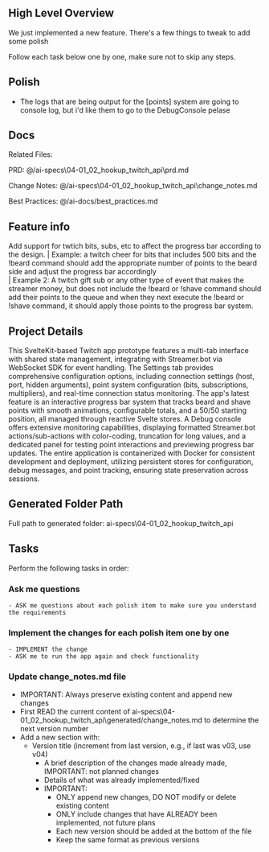## High Level Overview
 We just implemented a new feature. There's a few things to tweak to add some polish

  Follow each task below one by one, make sure not to skip any steps.

## Polish

- The logs that are being output for the [points] system are going to console log, but i'd like them to go to the DebugConsole pelase

## Docs

Related Files: 

PRD: @/ai-specs\04-01_02_hookup_twitch_api\prd.md

Change Notes: @/ai-specs\04-01_02_hookup_twitch_api\change_notes.md

Best Practices: @/ai-docs/best_practices.md 

## Feature info

Add support for twtich bits, subs, etc to affect the progress bar according to the design.
| Example: a twitch cheer for bits that includes 500 bits and the !beard command should add the appropriate number of points to the beard side and adjust the progress bar accordingly   
| Example 2: A twitch gift sub or any other type of event that makes the streamer money, but does not include the !beard or !shave command should add their points to the queue and when 
 they next execute the !beard or !shave command, it should apply those points to the progress bar system.

 
## Project Details

This SvelteKit-based Twitch app prototype features a multi-tab interface with shared state management, integrating with Streamer.bot via WebSocket SDK for event handling. The Settings tab provides comprehensive configuration options, including connection settings (host, port, hidden arguments), point system configuration (bits, subscriptions, multipliers), and real-time connection status monitoring. The app's latest feature is an interactive progress bar system that tracks beard and shave points with smooth animations, configurable totals, and a 50/50 starting position, all managed through reactive Svelte stores. A Debug console offers extensive monitoring capabilities, displaying formatted Streamer.bot actions/sub-actions with color-coding, truncation for long values, and a dedicated panel for testing point interactions and previewing progress bar updates. The entire application is containerized with Docker for consistent development and deployment, utilizing persistent stores for configuration, debug messages, and point tracking, ensuring state preservation across sessions. 

## Generated Folder Path

Full path to generated folder: ai-specs\04-01_02_hookup_twitch_api

## Tasks
Perform the following tasks in order:

### Ask me questions
```
- ASK me questions about each polish item to make sure you understand the requirements
```

### Implement the changes for each polish item one by one
```
- IMPLEMENT the change
- ASK me to run the app again and check functionality
```

 ### Update change_notes.md file
- IMPORTANT: Always preserve existing content and append new changes
- First READ the current content of ai-specs\04-01_02_hookup_twitch_api\generated/change_notes.md to determine the next version number
- Add a new section with:
  - Version title (increment from last version, e.g., if last was v03, use v04)
    - A brief description of the changes made already made, IMPORTANT: not planned changes
    - Details of what was already implemented/fixed
    - IMPORTANT:
      - ONLY append new changes, DO NOT modify or delete existing content
      - ONLY include changes that have ALREADY been implemented, not future plans
      - Each new version should be added at the bottom of the file
      - Keep the same format as previous versions
